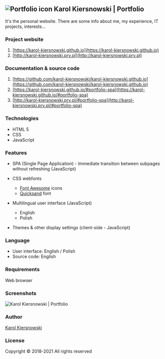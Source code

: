 ![Portfolio icon](https://karol-kiersnowski.github.io/img/icons/favicon-32x32.png) Karol Kiersnowski | Portfolio
----------------------------------------------------------------------------------------------------------------

It's the personal website. There are some info about me, my experience, IT projects, interests...

### Project website

1.  [https://karol-kiersnowski.github.io](https://karol-kiersnowski.github.io)
2.  [http://karol-kiersnowski.prv.pl](http://karol-kiersnowski.prv.pl)

### Documentation & source code

1.  [https://github.com/karol-kiersnowski/karol-kiersnowski.github.io](https://github.com/karol-kiersnowski/karol-kiersnowski.github.io)
2.  [https://karol-kiersnowski.github.io/#portfolio-spa](https://karol-kiersnowski.github.io/#portfolio-spa)
3.  [http://karol-kiersnowski.prv.pl/#portfolio-spa](http://karol-kiersnowski.prv.pl/#portfolio-spa)

### Technologies

*   HTML 5
*   CSS
*   JavaScript

### Features

*   SPA (Single Page Application) - Immediate transition between subpages without refreshing (JavaScript)
    
*   CSS webfonts
    
    *   [Font Awesome](https://fontawesome.com) icons
    *   [Quicksand](https://fonts.google.com/specimen/Quicksand) font
*   Multilingual user interface (JavaScript)
    
    *   English
    *   Polish
*   Themes & other display settings (client-side - JavaScript)
    

### Language

*   User interface: English / Polish
*   Source code: English

### Requirements

Web browser

### Screenshots

![Karol Kiersnowski | Portfolio](https://karol-kiersnowski.github.io/img/projects/portfolio-spa.png)

### Author

[Karol Kiersnowski](https://karol-kiersnowski.github.io)

### License

Copyright © 2018-2021 All rights reserved